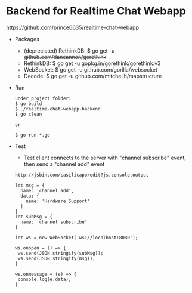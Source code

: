 # Backend for Realtime Chat Webapp
<https://github.com/prince6635/realtime-chat-webapp>

* Packages
    * ~~(depreciated) RethinkDB: $ go get -u github.com/dancannon/gorethink~~
    * RethinkDB: $ go get -u gopkg.in/gorethink/gorethink.v3
    * WebSocket: $ go get -u github.com/gorilla/websocket
    * Decode: $ go get -u github.com/mitchellh/mapstructure
    
* Run
    ```
    under project folder: 
    $ go build
    $ ./realtime-chat-webapp-backend
    $ go clean
    
    or 
    
    $ go run *.go
    ```

* Test
    * Test client connects to the server with "channel subscribe" event, then send a "channel add" event
    ```
    http://jsbin.com/casilicapo/edit?js,console,output
    
    let msg = {
      name: 'channel add',
      data: {
        name: 'Hardware Support'
      }
    }
    let subMsg = {
      name: 'channel subscribe'
    }
    
    let ws = new WebSocket('ws://localhost:8080');
    
    ws.onopen = () => {
     ws.send(JSON.stringify(subMsg));
     ws.send(JSON.stringify(msg));
    }
    
    ws.onmessage = (e) => {
     console.log(e.data);
    }
    ```